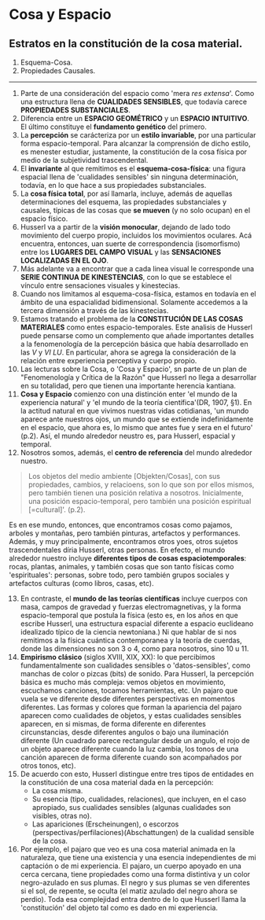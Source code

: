 # Cosa y Espacio

## Estratos en la constitución de la cosa material. 

1. Esquema-Cosa.
2. Propiedades Causales.  

-------

1. Parte de una consideración del espacio como 'mera _res extensa_'. Como una estructura llena de __CUALIDADES SENSIBLES__, que todavía carece __PROPIEDADES SUBSTANCIALES__. 
2. Diferencia entre un __ESPACIO GEOMÉTRICO__ y un __ESPACIO INTUITIVO__. El último constituye el __fundamento genético__ del primero.
3. La __percepción__ se carácteriza por un __estilo invariable__, por una particular forma espacio-temporal. Para alcanzar la comprensión de dicho estilo, es menester estudiar, justamente, la constitución de la cosa física por medio de la subjetividad trascendental. 
4. El __invariante__ al que remitimos es el __esquema-cosa-física__: una figura espacial llena de 'cualidades sensibles' sin ninguna determinación, todavía, en lo que hace a sus propiedades substanciales. 
5. La __cosa física total__, por así llamarla, incluye, además de aquellas determinaciones del esquema, las propiedades substanciales y causales, típicas de las cosas que __se mueven__ (y no solo ocupan) en el espacio físico.
6. Husserl va a partir de la __visión monocular__, dejando de lado todo movimiento del cuerpo propio, incluidos los movimientos oculares. Acá encuentra, entonces, uan suerte de correspondencia (isomorfismo) entre los __LUGARES DEL CAMPO VISUAL__ y las __SENSACIONES LOCALIZADAS EN EL OJO__.
7. Más adelante va a encontrar que a cada linea visual le corresponde una __SERIE CONTINUA DE KINESTENCIAS__, con lo que se establece el vínculo entre sensaciones visuales y kinestecias.
8. Cuando nos limitamos al esquema-cosa-física, estamos en todavía en el ámbito de una espacialidad bidimensional. Solamente accedemos a la tercera dimensión a través de las kinestecias.
9. Estamos tratando el problema de la __CONSTITUCIÓN DE LAS COSAS MATERIALES__ como entes espacio-temporales. Este analisis de Husserl puede pensarse como un complemento que añade importantes detalles a la fenomenología de la percepción básica que había desarrollado en las _V_ y _VI LU_. En particular, ahora se agrega la consideración de la relación entre experiencia perceptiva y cuerpo propio. 
10. Las lecturas sobre la Cosa, o 'Cosa y Espacio', sn parte de un plan de "Fenomenología y Crítica de la Razón" que Husserl no llega a desarrollar en su totalidad, pero que tienen una importante herencia kantiana.
11. __Cosa y Espacio__ comienzo con una distinción enter 'el mundo de la experiencia natural' y 'el mundo de la teoría científica'(DR, 1907, §1). En la actitud natural en que vivimos nuestras vidas cotidianas, 'un mundo aparece ante nuestros ojos, un mundo que se extiende indefinidamente en el espacio, que ahora es, lo mismo que antes fue y sera en el futuro' (p.2). Así, el mundo alrededor neustro es, para Husserl, espacial y temporal. 
12. Nosotros somos, además, el __centro de referencia__ del mundo alrededor nuestro. 

> Los objetos del medio ambiente [Objekten/Cosas], con sus propiedades, cambios, y relacioens, son lo que son por ellos mismos, pero también tienen una posición relativa a nosotros. Inicialmente, una posición espacio-temporal, pero también una posición espiritual [=cultural]'. (p.2). 

Es en ese mundo, entonces, que encontramos cosas como pajamos, arboles y montañas, pero también pinturas, artefactos y performances. Además, y muy principalmente, encontramos otros yoes, otros sujetos trascendentales díria Husserl, otras personas. En efecto, el mundo alrededor nuestro incluye __diferentes tipos de cosas espaciotemporales__: rocas, plantas, animales, y también cosas que son tanto físicas como 'espirituales': personas, sobre todo, pero también grupos sociales y artefactos culturas (como libros, casas, etc). 

13. En contraste, el __mundo de las teorías científicas__ incluye cuerpos con masa, campos de gravedad y fuerzas electromagnetivas, y la forma espacio-temporal que postula la física (esto es, en los años en que escribe Husserl, una estructura espacial diferente a espacio euclideano idealizado típico de la ciencia newtoniana.) Ni que hablar de si nos remitimos a la física cuántica contemporanea y la teoría de cuerdas, donde las dimensiones no son 3 o 4, como para nosotros, sino 10 u 11. 
14. __Empirismo clásico__ (siglos XVIII, XIX, XX): lo que percibimos fundamentalmente son cualidades sensibles o 'datos-sensibles', como manchas de color o pizcas (bits) de sonido. Para Husserl, la percepción básica es mucho más compleja: vemos objetos en movimiento, escuchamos canciones, tocamos herramientas, etc. Un pajaro que vuela se ve diferente desde diferentes perspectivas en momentos diferentes. Las formas y colores que forman la apariencia del pajaro aparecen como cualidades de objetos, y estas cualidades sensibles aparecen, en si mismas, de forma diferente en diferentes circunstancias, desde diferentes angulos o bajo una iluminación diferente (Un cuadrado parece rectangular desde un angulo, el rojo de un objeto aparece diferente cuando la luz cambia, los tonos de una canción aparecen de forma diferente cuando son acompañados por otros tonos, etc).
15. De acuerdo con esto, Husserl distingue entre tres tipos de entidades en la constitución de una cosa material dada en la percepción:
    * La cosa misma.
    * Su esencia (tipo, cualidades, relaciones), que incluyen, en el caso apropiado, sus cualidades sensibles (algunas cualidades son visibles, otras no).
    * Las apariciones (Erscheinungen), o escorzos (perspectivas/perfilaciones)(Abschattungen) de la cualidad sensible de la cosa.
16. Por ejemplo, el pajaro que veo es una cosa material animada en la naturaleza, que tiene una existencia y una esencia independientes de mi captación o de mi experiencia. El pajaro, un cuerpo apoyado en una cerca cercana, tiene propiedades como una forma distintiva y un color negro-azulado en sus plumas. El negro y sus plumas se ven diferentes si el sol, de repente, se oculta (el matiz azulado del negro ahora se perdio). Toda esa complejidad entra dentro de lo que Husserl llama la 'constitución' del objeto tal como es dado en mi experiencia.